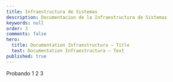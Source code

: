 ```yaml
---
title: Infraestructura de Sistemas
description: Documentacion de la Infraestructura de Sistemas
keywords: null
order: 3
comments: false
hero:
  title: Documentation Infraestructura — Title
  text: Documentation Infraestructura — Text
published: true
---
```


Probando 1 2 3
